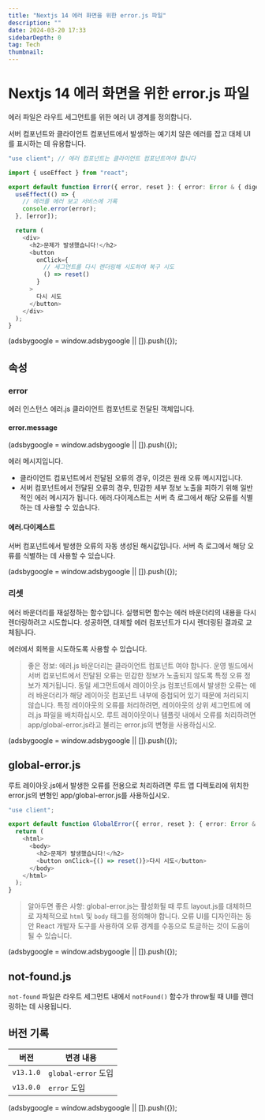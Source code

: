```yaml
---
title: "Nextjs 14 에러 화면을 위한 error.js 파일"
description: ""
date: 2024-03-20 17:33
sidebarDepth: 0
tag: Tech
thumbnail:
---
```


# Nextjs 14 에러 화면을 위한 error.js 파일

에러 파일은 라우트 세그먼트를 위한 에러 UI 경계를 정의합니다.

서버 컴포넌트와 클라이언트 컴포넌트에서 발생하는 예기치 않은 에러를 잡고 대체 UI를 표시하는 데 유용합니다.

```typescript
"use client"; // 에러 컴포넌트는 클라이언트 컴포넌트여야 합니다

import { useEffect } from "react";

export default function Error({ error, reset }: { error: Error & { digest?: string }; reset: () => void }) {
  useEffect(() => {
    // 에러를 에러 보고 서비스에 기록
    console.error(error);
  }, [error]);

  return (
    <div>
      <h2>문제가 발생했습니다!</h2>
      <button
        onClick={
          // 세그먼트를 다시 렌더링해 시도하여 복구 시도
          () => reset()
        }
      >
        다시 시도
      </button>
    </div>
  );
}
```

<!-- ui-log 수평형 -->

<ins class="adsbygoogle"
      style="display:block"
      data-ad-client="ca-pub-4877378276818686"
      data-ad-slot="9743150776"
      data-ad-format="auto"
      data-full-width-responsive="true"></ins>
<component is="script">
(adsbygoogle = window.adsbygoogle || []).push({});
</component>

## 속성

### error

에러 인스턴스
에러.js 클라이언트 컴포넌트로 전달된 객체입니다.

#### error.message

<!-- ui-log 수평형 -->

<ins class="adsbygoogle"
      style="display:block"
      data-ad-client="ca-pub-4877378276818686"
      data-ad-slot="9743150776"
      data-ad-format="auto"
      data-full-width-responsive="true"></ins>
<component is="script">
(adsbygoogle = window.adsbygoogle || []).push({});
</component>

에러 메시지입니다.

- 클라이언트 컴포넌트에서 전달된 오류의 경우, 이것은 원래 오류 메시지입니다.
- 서버 컴포넌트에서 전달된 오류의 경우, 민감한 세부 정보 노출을 피하기 위해 일반적인 에러 메시지가 됩니다. 에러.다이제스트는 서버 측 로그에서 해당 오류를 식별하는 데 사용할 수 있습니다.

#### 에러.다이제스트

서버 컴포넌트에서 발생한 오류의 자동 생성된 해시값입니다. 서버 측 로그에서 해당 오류를 식별하는 데 사용할 수 있습니다.

<!-- ui-log 수평형 -->

<ins class="adsbygoogle"
      style="display:block"
      data-ad-client="ca-pub-4877378276818686"
      data-ad-slot="9743150776"
      data-ad-format="auto"
      data-full-width-responsive="true"></ins>
<component is="script">
(adsbygoogle = window.adsbygoogle || []).push({});
</component>

### 리셋

에러 바운더리를 재설정하는 함수입니다. 실행되면 함수는 에러 바운더리의 내용을 다시 렌더링하려고 시도합니다. 성공하면, 대체할 에러 컴포넌트가 다시 렌더링된 결과로 교체됩니다.

에러에서 회복을 시도하도록 사용할 수 있습니다.

> 좋은 정보:
> 에러.js 바운더리는 클라이언트 컴포넌트 여야 합니다.
> 운영 빌드에서 서버 컴포넌트에서 전달된 오류는 민감한 정보가 노출되지 않도록 특정 오류 정보가 제거됩니다.
> 동일 세그먼트에서 레이아웃.js 컴포넌트에서 발생한 오류는 에러 바운더리가 해당 레이아웃 컴포넌트 내부에 중첩되어 있기 때문에 처리되지 않습니다.
> 특정 레이아웃의 오류를 처리하려면, 레이아웃의 상위 세그먼트에 에러.js 파일을 배치하십시오.
> 루트 레이아웃이나 템플릿 내에서 오류를 처리하려면 app/global-error.js라고 불리는 error.js의 변형을 사용하십시오.

<!-- ui-log 수평형 -->

<ins class="adsbygoogle"
      style="display:block"
      data-ad-client="ca-pub-4877378276818686"
      data-ad-slot="9743150776"
      data-ad-format="auto"
      data-full-width-responsive="true"></ins>
<component is="script">
(adsbygoogle = window.adsbygoogle || []).push({});
</component>

## global-error.js

루트 레이아웃.js에서 발생한 오류를 전용으로 처리하려면 루트 앱 디렉토리에 위치한 error.js의 변형인 app/global-error.js를 사용하십시오.

```typescript
"use client";

export default function GlobalError({ error, reset }: { error: Error & { digest?: string }; reset: () => void }) {
  return (
    <html>
      <body>
        <h2>문제가 발생했습니다!</h2>
        <button onClick={() => reset()}>다시 시도</button>
      </body>
    </html>
  );
}
```

> 알아두면 좋은 사항:
> global-error.js는 활성화될 때 루트 layout.js를 대체하므로 자체적으로 `html` 및 `body` 태그를 정의해야 합니다.
> 오류 UI를 디자인하는 동안 React 개발자 도구를 사용하여 오류 경계를 수동으로 토글하는 것이 도움이 될 수 있습니다.

<!-- ui-log 수평형 -->

<ins class="adsbygoogle"
      style="display:block"
      data-ad-client="ca-pub-4877378276818686"
      data-ad-slot="9743150776"
      data-ad-format="auto"
      data-full-width-responsive="true"></ins>
<component is="script">
(adsbygoogle = window.adsbygoogle || []).push({});
</component>

## not-found.js

`not-found` 파일은 라우트 세그먼트 내에서 `notFound()` 함수가 throw될 때 UI를 렌더링하는 데 사용됩니다.

## 버전 기록

| 버전      | 변경 내용           |
| --------- | ------------------- |
| `v13.1.0` | `global-error` 도입 |
| `v13.0.0` | `error` 도입        |

<!-- ui-log 수평형 -->

<ins class="adsbygoogle"
      style="display:block"
      data-ad-client="ca-pub-4877378276818686"
      data-ad-slot="9743150776"
      data-ad-format="auto"
      data-full-width-responsive="true"></ins>
<component is="script">
(adsbygoogle = window.adsbygoogle || []).push({});
</component>
